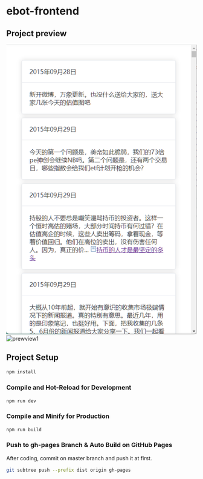 # ebot-frontend

## Project preview
![prewview1](./public/preview1.png)
![prewview1](./public/preview2.png)

## Project Setup

```sh
npm install
```

### Compile and Hot-Reload for Development

```sh
npm run dev
```

### Compile and Minify for Production

```sh
npm run build
```


### Push to gh-pages Branch & Auto Build on GitHub Pages

After coding, commit on master branch and push it at first.

```sh
git subtree push --prefix dist origin gh-pages
```
